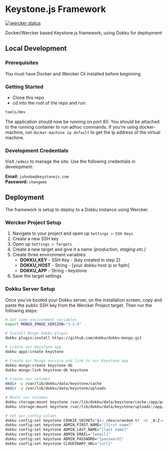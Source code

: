 # Keystone.js Framework

[![wercker status](https://app.wercker.com/status/0c561dfe9bee08d97f6185dd8b9a9e8d/s "wercker status")](https://app.wercker.com/project/bykey/0c561dfe9bee08d97f6185dd8b9a9e8d)

Docker/Wercker based Keystone.js framework, using Dokku for deployment

## Local Development

### Prerequisites

You must have Docker and Wercker Cli installed before beginning.

### Getting Started

* Clone this repo
* cd into the root of the repo and run:

```bash
tools/dev
```

The application should now be running on port 80. You should be attached to the running container to run adhoc commands. If you're using docker-machine, run `docker-machine ip default` to get the ip address of the virtual machine.

### Development Credentials

Visit `/admin` to manage the site. Use the following credentials in development:

**Email:** `johndoe@keystonejs.com`  
**Password:** `changeme`

## Deployment

The framework is setup to deploy to a Dokku instance using Wercker.

### Wercker Project Setup

1. Navigate to your project and open up `Settings > SSH Keys`
2. Create a new SSH key
3. Open up `Settings > Targets`
4. Create a new target and give it a name *(production, staging etc.)*
5. Create three environment variables:
    - **DOKKU_KEY** - SSH Key - [key created in step 2]
    - **DOKKU_HOST** - String - [your dokku host ip or fqdn]
    - **DOKKU_APP** - String - keystone
6. Save the target settings

### Dokku Server Setup

Once you've booted your Dokku server, on the installation screen, copy and paste the public SSH key from the Wercker Project target. Then run the following steps:

```bash
# Set some environment variables
export MONGO_IMAGE_VERSION="3.2.4"

# Install Mongo Dokku plugin
dokku plugin:install https://github.com/dokku/dokku-mongo.git

# Create our Keystone app
dokku apps:create keystone

# Create our Mongo service and link to our Keystone app
dokku mongo:create keystone-db
dokku mongo:link keystone-db keystone

# Create our volumes
mkdir -p /var/lib/dokku/data/keystone/cache
mkdir -p /var/lib/dokku/data/keystone/uploads

# Mount our volumes
dokku storage:mount keystone /var/lib/dokku/data/keystone/cache:/app/public/cache
dokku storage:mount keystone /var/lib/dokku/data/keystone/uploads:/app/public/uploads

# Set our config values
dokku config:set keystone COOKIE_SECRET="$(< /dev/urandom tr -dc _A-Z-a-z-0-9 | head -c64)"
dokku config:set keystone ADMIN_FIRST_NAME="[first name]"
dokku config:set keystone ADMIN_LAST_NAME="[last name]"
dokku config:set keystone ADMIN_EMAIL="[email]"
dokku config:set keystone ADMIN_PASSWORD="[password]"
dokku config:set keystone CLOUDINARY_URL="[url]"
```
